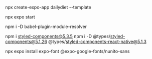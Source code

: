 npx create-expo-app dailydiet --template

npx expo start

npm i -D babel-plugin-module-resolver

npm i styled-components@5.3.5
npm i -D @types/styled-components@5.1.26 @types/styled-components-react-native@5.1.3

npx expo install expo-font @expo-google-fonts/nunito-sans
